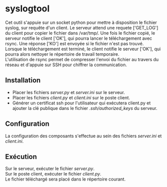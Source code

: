 # syslogtool
Cet outil s'appuie sur un socket python pour mettre à disposition le fichier syslog, sur requête d'un client.
Le serveur attend une requete ['GET_LOG'] du client pour copier le fichier dans /var/tmp/. Une fois le fichier copié, le serveur notifie le client ['OK'], qui pourra lancer le téléchargement avec rsync. Une réponse ['KO'] est envoyée si le fichier n'est pas trouvé.<br/> 
Lorsque le téléchargement est terminé, le client notifie le serveur ['OK'], qui pourra alors nettoyer le répertoire de travail temporaire.<br/>
L'utilisation de rsync permet de compresser l'envoi du fichier au travers du réseau et d'appuie sur SSH pour chiffrer la communication.

## Installation
- Placer les fichiers *server.py* et *server.ini* sur le serveur.<br/>
- Placer les fichiers *client.py* et *client.ini* sur le poste client.<br/>
- Générer un certificat ssh pour l'utilisateur qui exécutera client.py et ajouter la clé publique dans le fichier *.ssh/authorized_keys* du serveur.<br/>

## Configuration
La configuration des composants s'effectue au sein des fichiers *server.ini* et *client.ini*.

## Exécution
Sur le serveur, exécuter le fichier *server.py*.<br/>
Sur le poste client, exécuter le fichier *client.py*.<br/>
Le fichier téléchargé sera placé dans le répertoire courant.
